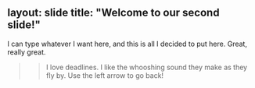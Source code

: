 layout: slide
title: "Welcome to our second slide!"
---
I can type whatever I want here, and this is all I decided to put here. Great, really great. 

>>I love deadlines. I like the whooshing sound they make as they fly by.
Use the left arrow to go back!

